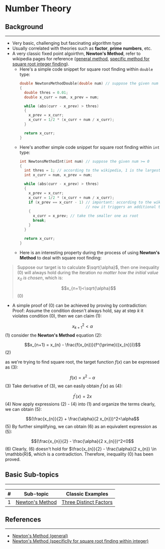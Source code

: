 # Number Theory
## Background
---
* Very basic, challenging but fascinating algorithm type
* Usually correlated with theories such as **factor**, **prime numbers**, etc.
* A very classic fixed point algoirthm, **Newton's Method**, refer to wikipedia pages for reference ([general method](https://en.wikipedia.org/wiki/Newton%27s_method), [specific method for square root integer finding](https://en.wikipedia.org/wiki/Integer_square_root#Algorithm_using_Newton's_method)). 
  * Here's a simple code snippet for square root finding within `double` type:
    ```C++
    double NewtonsMethodDouble(double num) // suppose the given num >= 0
    {
      double thres = 0.01;
      double x_curr = num, x_prev = num; 

      while (abs(curr - x_prev) > thres)
      {
        x_prev = x_curr;
        x_curr = 1/2 * (x_curr + num / x_curr);
      }

      return x_curr;
    }
    ```
  * Here's another simple code snippet for square root finding within `int` type:
    ```C++
    int NewtonsMethodInt(int num) // suppose the given num >= 0
    {
      int thres = 1; // according to the wikipedia, 1 is the largest possible threshold here
      int x_curr = num, x_prev = num; 

      while (abs(curr - x_prev) > thres)
      {
        x_prev = x_curr;
        x_curr = 1/2 * (x_curr + num / x_curr);
        if (x_prev == x_curr - 1) // important: according to the wiki, sqrt(n) is not a fixed point if n + 1 is a square number
                                  // now it triggers an additional termination criteria
        {
          x_curr = x_prev; // take the smaller one as root
          break;
        }
      }

      return x_curr;
    }
    ```
  * Here is an interesting property during the process of using **Newton's Method** to deal with square root finding:
> Suppose our target is to calculate $\sqrt{\alpha}$, then one inequality (0) will always hold during the iteration *no matter how the initial value $x_0$ is chosen*, which is:
>
> $$x_{n+1}<\sqrt{\alpha}$$ (0) 
  * A simple proof of (0) can be achieved by proving by contradiction: 
Proof: Assume the condition doesn't always hold, say at step $k$ it violates condition (0), then we can claim (1):

$$x_{k+1}^2<\alpha$$ (1)
consider the **Newton's Method** equation (2):

$$x_{n+1} = x_{n} - \frac{f(x_{n})}{f^{\prime}({x_{n}})}$$(2)

as we're trying to find square root, the target function $f(x)$ can be expressed as (3):

$$f(x)=x^2-\alpha$$ (3)
Take derivative of (3), we can easily obtain $f^{\prime}(x)$ as (4):

$$f^{\prime}(x)=2 x$$(4)
Now apply expressions (2) - (4) into (1) and organize the terms clearly, we can obtain (5):

$$(\frac{x_{n}}{2} + \frac{\alpha}{2 x_{n}})^2<\alpha$$ (5)
By further simplifying, we can obtain (6) as an equivalent expression as (5):

$$(\frac{x_{n}}{2} - \frac{\alpha}{2 x_{n}})^2<0$$ (6)
Clearly, (6) doesn't hold for $\frac{x_{n}}{2} - \frac{\alpha}{2 x_{n}} \in \mathbb{R}$, which is a contradiction. Therefore, inequality (0) has been proved.

## Basic Sub-topics
---
| # | Sub-topic | Classic Examples |
|---| --------- | ---------------- |
|1|[Newton's Method](newtons_method/) | [Three Distinct Factors](newtons_method/three_distinct_factors.cpp)|

## References
---
* [Newton's Method (general)](https://en.wikipedia.org/wiki/Newton%27s_method)
* [Newton's Method (specificlly for square root finding within integer)](https://en.wikipedia.org/wiki/Integer_square_root#Algorithm_using_Newton's_method)

